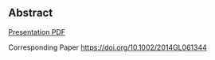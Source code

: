 ## Abstract

[Presentation PDF](HYPER2014_Stoelzle_et_al.pdf)

Corresponding Paper https://doi.org/10.1002/2014GL061344 
